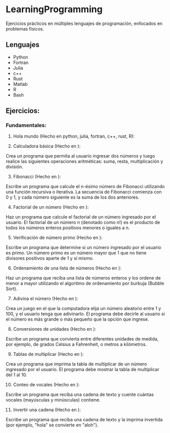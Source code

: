 # LearningProgramming
Ejercicios prácticos en múltiples lenguajes de programación, enfocados en problemas físicos.

## Lenguajes
- Python 
- Fortran 
- Julia 
- c++ 
- Rust 
- Matlab 
- R 
- Bash

## Ejercicios:

### Fundamentales:

1. Hola mundo (Hecho en python, julia, fortran, c++, rust, R):

2. Calculadora básica (Hecho en ):

Crea un programa que permita al usuario ingresar dos números y luego realice las siguientes operaciones aritméticas: suma, resta, multiplicación y división.

3. Fibonacci (Hecho en ):

Escribe un programa que calcule el n-ésimo número de Fibonacci utilizando una función recursiva o iterativa. La secuencia de Fibonacci comienza con 0 y 1, y cada número siguiente es la suma de los dos anteriores.

4. Factorial de un número (Hecho en ):

Haz un programa que calcule el factorial de un número ingresado por el usuario. El factorial de un número n (denotado como n!) es el producto de todos los números enteros positivos menores o iguales a n.

5. Verificación de número primo (Hecho en ):

Escribe un programa que determine si un número ingresado por el usuario es primo. Un número primo es un número mayor que 1 que no tiene divisores positivos aparte de 1 y sí mismo.

6. Ordenamiento de una lista de números (Hecho en ):

Haz un programa que reciba una lista de números enteros y los ordene de menor a mayor utilizando el algoritmo de ordenamiento por burbuja (Bubble Sort).

7. Adivina el número (Hecho en ):

Crea un juego en el que la computadora elija un número aleatorio entre 1 y 100, y el usuario tenga que adivinarlo. El programa debe decirle al usuario si el número es más grande o más pequeño que la opción que ingrese.

8. Conversiones de unidades (Hecho en ):

Escribe un programa que convierta entre diferentes unidades de medida, por ejemplo, de grados Celsius a Fahrenheit, o metros a kilómetros.

9. Tablas de multiplicar (Hecho en ):

Crea un programa que imprima la tabla de multiplicar de un número ingresado por el usuario. El programa debe mostrar la tabla de multiplicar del 1 al 10.

10. Conteo de vocales (Hecho en ):

Escribe un programa que reciba una cadena de texto y cuente cuántas vocales (mayúsculas y minúsculas) contiene.

11. Invertir una cadena (Hecho en ):

Escribe un programa que reciba una cadena de texto y la imprima invertida (por ejemplo, "hola" se convierte en "aloh").
